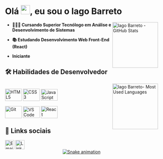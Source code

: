 #  Olá <img src="https://raw.githubusercontent.com/kaueMarques/kaueMarques/master/hi.gif" height="30em">, eu sou o Iago Barreto
<a href="https://github.com/iagobarreto10">
  <img align="right" alt="Iago Barreto - GitHub Stats" height="150em" src="https://github-readme-stats.vercel.app/api?username=iagobarreto10&show_icons=true&theme=highcontrast&include_all_commits=true&count_private=true&bg_color=0D1117&icon_color=F4F9FC">
</a>

-  **👨🏽‍🎓 Cursando Superior Tecnólogo em Análise e Desenvolvimento de Sistemas**
  
-  **📚 Estudando Desenvolvimento Web Front-End (React)**

- **Iniciante**

##  🛠   Habilidades de Desenvolvedor

<a href="https://github.com/iagobarreto10">
  <img align="right" alt="Iago Barreto- Most Used Languages" height="150em" src="https://github-readme-stats.vercel.app/api/top-langs/?username=iagobarreto10&layout=compact&langs_count=4&theme=dark&bg_color=0D1117">
</a>
</a>
<br>
<div>
  <a href="https://github.com/iagobarreto10">
    <img align="center" alt="HTML5" height="40" width="55" src="https://tinyurl.com/html5-icon"></a>
  <a href="https://github.com/iagobarreto10">
    <img align="center" alt="CSS3" height="40" width="55" src="https://tinyurl.com/css3-icon"></a>
  <a href="https://github.com/iagobarreto10">
    <img align="center" alt="JavaScript" height="38" width="55" src="https://tinyurl.com/js-icon"></a>
  <br><br>
  <a href="https://github.com/iagobarreto10">
    <img align="center" alt="Git" height="40" width="55" src="https://tinyurl.com/git-icon"></a>
  <a href="https://github.com/iagobarreto10">
    <img align="center" alt="VS Code" height="38" width="55" src="https://tinyurl.com/vs-code-icon"></a>
  <a href="https://github.com/iagobarreto10">
    <img align="center" alt="React" height="40" width="55" src="https://tinyurl.com/react-icon"></a>
</div>

##  🔗   Links sociais

<div>
  <a href="mailto:iagob7186@gmail.com">
    <img align="center" alt="Email" height="30" src="https://img.shields.io/badge/Email-1f1f1f?style=for-the-badge&logo=gmail&logoColor=white"></a>
  <a href="#/">
    <img align="center" alt="LinkedIn" height="30" src="https://img.shields.io/badge/LinkedIn-1f1f1f.svg?style=for-the-badge&logo=linkedin&logoColor=white" ></a>
  </a>
</div>

<div align="center">
  <a href="https://github.com/iagobarreto10">
     <img alt="Snake animation" src="https://github.com/iagobarreto10/iagobarreto10/blob/output/github-contribution-grid-snake.svg"></a>
</div>
